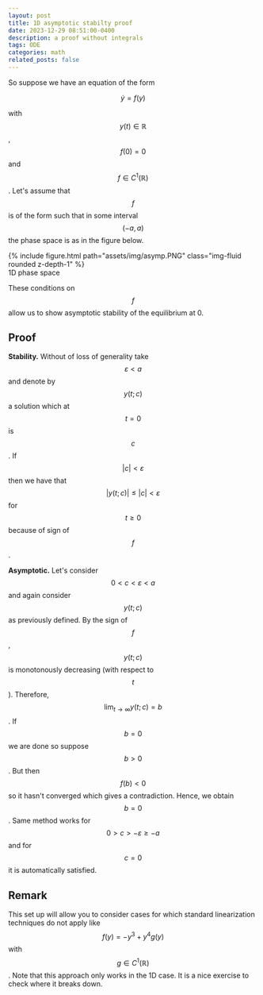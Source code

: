 ```yaml
---
layout: post
title: 1D asymptotic stabilty proof
date: 2023-12-29 08:51:00-0400
description: a proof without integrals 
tags: ODE
categories: math
related_posts: false
---
```



So suppose we have an equation of the form 

$$
\dot y = f(y)
$$

with $$ y(t) \in \mathbb{R} $$, $$ f(0) = 0 $$ and $$ f \in C^1(\mathbb{R}) $$. Let's assume that $$ f $$ is of the form such that in some interval $$ (-a, a) $$ the phase space is as in the figure below.


<div class="row">
    <div class="col-sm mt-3 mt-md-0">
        {% include figure.html path="assets/img/asymp.PNG" class="img-fluid rounded z-depth-1" %}
    </div>
</div>
<div class="caption">
    1D phase space
</div>


These conditions on $$ f $$ allow us to show asymptotic stability of the equilibrium at 0. 

## Proof

**Stability.** Without of loss of generality take $$ \varepsilon \lt a $$ and denote by $$y(t;c)$$ a solution which at $$t=0$$ is $$ c $$. If $$\lvert c \rvert \lt \varepsilon $$  then we have that $$ \lvert y(t;c) \rvert \leq \lvert c \rvert \lt \varepsilon $$ for $$ t \geq 0 $$ because of sign of $$ f $$ .

**Asymptotic.** Let's consider $$ 0 \lt c \lt \varepsilon \lt a $$ and again consider $$ y(t;c) $$ as previously defined. By the sign of $$ f $$ , $$ y(t;c) $$ is monotonously decreasing (with respect to $$ t $$). Therefore, $$ \lim_{t \rightarrow \infty } y(t;c) = b $$. If $$ b=0 $$ we are done so suppose $$ b \gt 0 $$. But then $$ f(b)  \lt 0 $$ so it hasn't converged which gives a contradiction. Hence, we obtain $$ b=0 $$. Same method works for $$ 0 \gt c \gt -\varepsilon \geq -a $$ and for $$ c=0 $$ it is automatically satisfied. 

## Remark

This set up will allow you to consider cases for which standard linearization techniques do not apply like $$ f(y) = -y^3 + y^4 g(y) $$ with $$ g \in C^1(\mathbb{R}) $$. Note that this approach only works in the 1D case. It is a nice exercise to check where it breaks down.   

